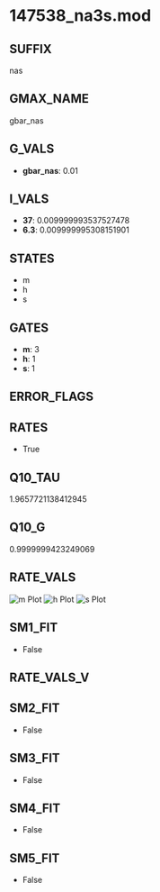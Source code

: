 # 147538_na3s.mod

## SUFFIX

nas

## GMAX_NAME

gbar_nas

## G_VALS

- **gbar_nas**: 0.01

## I_VALS

- **37**: 0.009999993537527478
- **6.3**: 0.009999995308151901

## STATES

- m
- h
- s

## GATES

- **m**: 3
- **h**: 1
- **s**: 1

## ERROR_FLAGS


## RATES

- True

## Q10_TAU

1.9657721138412945

## Q10_G

0.9999999423249069

## RATE_VALS

![m Plot](/Users/pbozelos/Dropbox/icg-Chai-Panos/supermodels/output_markdown_files/Na/147538_na3s.mod/images/m.png)
![h Plot](/Users/pbozelos/Dropbox/icg-Chai-Panos/supermodels/output_markdown_files/Na/147538_na3s.mod/images/h.png)
![s Plot](/Users/pbozelos/Dropbox/icg-Chai-Panos/supermodels/output_markdown_files/Na/147538_na3s.mod/images/s.png)

## SM1_FIT

- False

## RATE_VALS_V

## SM2_FIT

- False

## SM3_FIT

- False

## SM4_FIT

- False

## SM5_FIT

- False

